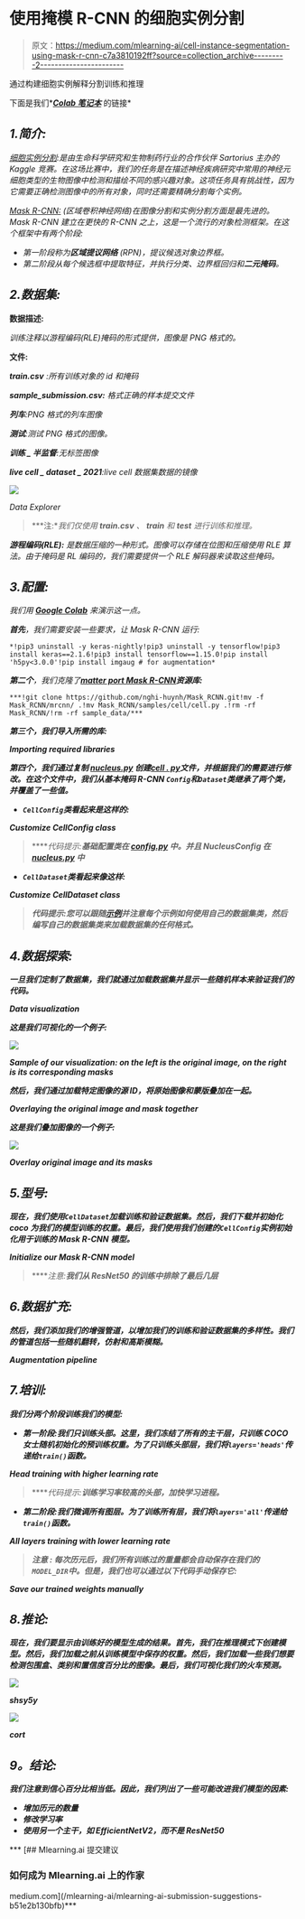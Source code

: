# 使用掩模 R-CNN 的细胞实例分割

> 原文：<https://medium.com/mlearning-ai/cell-instance-segmentation-using-mask-r-cnn-c7a3810192ff?source=collection_archive---------2----------------------->

通过构建细胞实例解释分割训练和推理

下面是我们*[***Colab 笔记本***](https://colab.research.google.com/drive/1zvcp88bTlly_XMkK6G6HXZvA_vk5MP7i?usp=sharing) 的链接*

## *1.简介:*

*[细胞实例分割](https://www.kaggle.com/c/sartorius-cell-instance-segmentation/overview):是由生命科学研究和生物制药行业的合作伙伴 Sartorius 主办的 Kaggle 竞赛。在这场比赛中，我们的任务是在描述神经疾病研究中常用的神经元细胞类型的生物图像中检测和描绘不同的感兴趣对象。这项任务具有挑战性，因为它需要正确检测图像中的所有对象，同时还需要精确分割每个实例。*

*[Mask R-CNN:](https://engineering.matterport.com/splash-of-color-instance-segmentation-with-mask-r-cnn-and-tensorflow-7c761e238b46) (区域卷积神经网络)在图像分割和实例分割方面是最先进的。Mask R-CNN 建立在更快的 R-CNN 之上，这是一个流行的对象检测框架。在这个框架中有两个阶段:*

*   *第一阶段称为**区域提议网络** (RPN)，提议候选对象边界框。*
*   *第二阶段从每个候选框中提取特征，并执行分类、边界框回归和**二元掩码**。*

## *2.数据集:*

****数据描述:****

*训练注释以游程编码(RLE)掩码的形式提供，图像是 PNG 格式的。*

****文件:****

***train.csv** :所有训练对象的 id 和掩码*

***sample_submission.csv:** 格式正确的样本提交文件*

***列车**:PNG 格式的列车图像*

***测试**:测试 PNG 格式的图像。*

***训练 _ 半监督**:无标签图像*

***live cell _ dataset _ 2021**:live cell 数据集数据的镜像*

*![](img/ed984bc209c06191212d9a47fd6f52bd.png)*

*Data Explorer*

> ***注:**我们仅使用 **train.csv** 、 **train** 和 **test** 进行训练和推理。*

****游程编码(RLE):*** 是数据压缩的一种形式。图像可以存储在位图和压缩使用 RLE 算法。由于掩码是 RL 编码的，我们需要提供一个 RLE 解码器来读取这些掩码。*

## *3.配置:*

*我们用 [**Google Colab**](https://colab.research.google.com/drive/1zvcp88bTlly_XMkK6G6HXZvA_vk5MP7i?usp=sharing) 来演示这一点。*

***首先**，我们需要安装一些要求，让 Mask R-CNN 运行:*

```
*!pip3 uninstall -y keras-nightly!pip3 uninstall -y tensorflow!pip3 install keras==2.1.6!pip3 install tensorflow==1.15.0!pip install 'h5py<3.0.0'!pip install imgaug # for augmentation*
```

***第二个**，我们克隆了[**matter port Mask R-CNN**](https://github.com/nghi-huynh/Mask_RCNN.git)**资源库:***

```
***!git clone https://github.com/nghi-huynh/Mask_RCNN.git!mv -f Mask_RCNN/mrcnn/ .!mv Mask_RCNN/samples/cell/cell.py .!rm -rf Mask_RCNN/!rm -rf sample_data/***
```

*****第三个**，我们导入所需的库:***

***Importing required libraries***

*****第四个**，我们通过复制 [*nucleus.py*](https://github.com/nghi-huynh/Mask_RCNN/blob/master/samples/nucleus/nucleus.py) 创建[***cell . py***](https://github.com/nghi-huynh/Mask_RCNN/blob/master/samples/cell/cell.py)文件，并根据我们的需要进行修改。在这个文件中，我们从基本掩码 R-CNN `Config`和`Dataset`类继承了两个类，并覆盖了一些值。***

*   ***`CellConfig`类看起来是这样的:***

***Customize CellConfig class***

> *****代码提示:**基础配置类在 [config.py](https://github.com/nghi-huynh/Mask_RCNN/blob/master/mrcnn/config.py) 中。并且 NucleusConfig 在 [nucleus.py](https://github.com/nghi-huynh/Mask_RCNN/blob/master/samples/nucleus/nucleus.py) 中***

*   ***`CellDataset`类看起来像这样:***

***Customize CellDataset class***

> *****代码提示**:您可以跟随[示例](https://github.com/nghi-huynh/Mask_RCNN/tree/master/samples)并注意每个示例如何使用自己的数据集类，然后编写自己的数据集类来加载数据集的任何格式。***

## ***4.数据探索:***

***一旦我们定制了数据集，我们就通过加载数据集并显示一些随机样本来验证我们的代码。***

***Data visualization***

***这是我们可视化的一个例子:***

***![](img/961a3f64dbf7080eec280999c505f6e5.png)***

***Sample of our visualization: on the left is the original image, on the right is its corresponding masks***

***然后，我们通过加载特定图像的源 ID，将原始图像和蒙版叠加在一起。***

***Overlaying the original image and mask together***

***这是我们叠加图像的一个例子:***

***![](img/42a62536fd9be990623904d63df4ef00.png)***

***Overlay original image and its masks***

## ***5.型号:***

***现在，我们使用`CellDataset`加载训练和验证数据集。然后，我们下载并初始化 coco 为我们的模型训练的权重。最后，我们使用我们创建的`CellConfig`实例初始化用于训练的 Mask R-CNN 模型。***

***Initialize our Mask R-CNN model***

> *****注意:**我们从 ResNet50 的训练中排除了最后几层***

## ***6.数据扩充:***

***然后，我们添加我们的增强管道，以增加我们的训练和验证数据集的多样性。我们的管道包括一些随机翻转，仿射和高斯模糊。***

***Augmentation pipeline***

## ***7.培训:***

***我们分两个阶段训练我们的模型:***

*   *****第一阶段**:我们只训练头部。这里，我们冻结了所有的主干层，只训练 COCO 女士随机初始化的预训练权重。为了只训练头部层，我们将`layers='heads'`传递给`train()`函数。***

***Head training with higher learning rate***

> *****代码提示:**训练学习率较高的头部，加快学习进程。***

*   ***第二阶段:我们微调所有图层。为了训练所有层，我们将`layers='all'`传递给`train()`函数。***

***All layers training with lower learning rate***

> *****注意 *:*** 每次历元后，我们所有训练过的重量都会自动保存在我们的`MODEL_DIR`中。但是，我们也可以通过以下代码手动保存它:***

***Save our trained weights manually***

## ***8.推论:***

***现在，我们要显示由训练好的模型生成的结果。首先，我们在推理模式下创建模型。然后，我们加载之前从训练模型中保存的权重。然后，我们加载一些我们想要检测包围盒、类别和置信度百分比的图像。最后，我们可视化我们的火车预测。***

***![](img/9cd8fafda735b317eac95f633af7a402.png)***

***shsy5y***

***![](img/42d0bd98c66bb02b2c4c97fa708cebdf.png)***

***cort***

## *****9。结论:*****

***我们注意到信心百分比相当低。因此，我们列出了一些可能改进我们模型的因素:***

*   ***增加历元的数量***
*   ***修改学习率***
*   ***使用另一个主干，如 EfficientNetV2，而不是 ResNet50***

***[](/mlearning-ai/mlearning-ai-submission-suggestions-b51e2b130bfb) [## Mlearning.ai 提交建议

### 如何成为 Mlearning.ai 上的作家

medium.com](/mlearning-ai/mlearning-ai-submission-suggestions-b51e2b130bfb)***